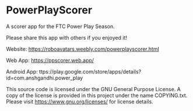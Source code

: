 # PowerPlayScorer
A scorer app for the FTC Power Play Season.

Please share this app with others if you enjoyed it!

Website: https://roboavatars.weebly.com/powerplayscorer.html

Web App: https://ppscorer.web.app/

Android App: ttps://play.google.com/store/apps/details?id=com.anshgandhi.power_play

This source code is licensed under the GNU General Purpose License. A copy of the license is provided in this project under the name COPYING.txt. Please visit https://www.gnu.org/licenses/ for license details.
